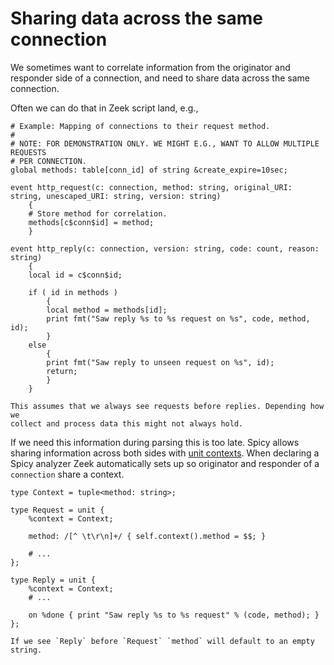 # Sharing data across the same connection

We sometimes want to correlate information from the originator and responder side of
a connection, and need to share data across the same connection.

Often we can do that in Zeek script land, e.g.,

```zeek
# Example: Mapping of connections to their request method.
#
# NOTE: FOR DEMONSTRATION ONLY. WE MIGHT E.G., WANT TO ALLOW MULTIPLE REQUESTS
# PER CONNECTION.
global methods: table[conn_id] of string &create_expire=10sec;

event http_request(c: connection, method: string, original_URI: string, unescaped_URI: string, version: string)
    {
    # Store method for correlation.
    methods[c$conn$id] = method;
    }

event http_reply(c: connection, version: string, code: count, reason: string)
    {
    local id = c$conn$id;

    if ( id in methods )
        {
        local method = methods[id];
        print fmt("Saw reply %s to %s request on %s", code, method, id);
        }
    else
        {
        print fmt("Saw reply to unseen request on %s", id);
        return;
        }
    }
```

```admonish warning
This assumes that we always see requests before replies. Depending how we
collect and process data this might not always hold.
```

If we need this information during parsing this is too late. Spicy allows
sharing information across both sides with [unit
contexts](https://docs.zeek.org/projects/spicy/en/latest/programming/parsing.html#contexts).
When declaring a Spicy analyzer Zeek automatically sets up so originator and
responder of a `connection` share a context.

```spicy
type Context = tuple<method: string>;

type Request = unit {
    %context = Context;

    method: /[^ \t\r\n]+/ { self.context().method = $$; }

    # ...
};

type Reply = unit {
    %context = Context;
    # ...

    on %done { print "Saw reply %s to %s request" % (code, method); }
};
```

```admonish warning
If we see `Reply` before `Request` `method` will default to an empty string.
```
